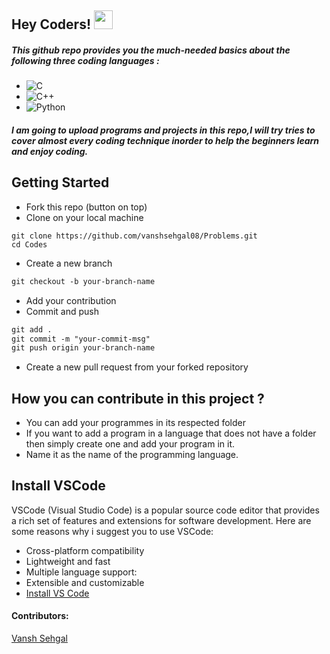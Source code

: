 <h2> Hey Coders! <img src="https://raw.githubusercontent.com/nixin72/nixin72/master/wave.gif" width="30px"></h2>
<h5>This github repo provides you the much-needed basics about the following three coding languages : </h5>

-
  ![C](https://img.shields.io/badge/-C-333333?style=flat&logo=C%2B%2B&logoColor=454B1B)
-
  ![C++](https://img.shields.io/badge/-C++-333333?style=flat&logo=C%2B%2B&logoColor=00599C)
-  
  ![Python](https://img.shields.io/badge/-Python-333333?style=flat&logo=python)
  

<h5>
I am going to upload programs and projects in this repo,I will try tries to cover almost every coding technique inorder to help the beginners learn and enjoy coding.
<h5>


## Getting Started

- Fork this repo (button on top)
- Clone on your local machine

```terminal
git clone https://github.com/vanshsehgal08/Problems.git
cd Codes
```

- Create a new branch

```markdown
git checkout -b your-branch-name
```
- Add your contribution
- Commit and push

```markdown
git add .
git commit -m "your-commit-msg"
git push origin your-branch-name
```

- Create a new pull request from your forked repository

## How you can contribute in this project ?
- You can add your programmes in its respected folder
- If you want to add a program in a language that does not have a folder then simply create one and add your program in it. 
- Name it as the name of the programming language.



## Install VSCode
VSCode (Visual Studio Code) is a popular source code editor that provides a rich set of features and extensions for software development. Here are some reasons why i suggest you to use VSCode:
- Cross-platform compatibility
- Lightweight and fast
- Multiple language support:
- Extensible and customizable 
- [Install VS Code](https://www.geeksforgeeks.org/how-to-install-visual-studio-code-on-windows/)



#### Contributors:
[Vansh Sehgal](https://github.com/vanshsehgal08 "View Profile")
